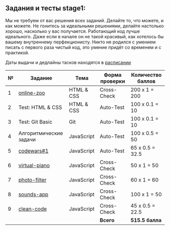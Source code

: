 ## Задания и тесты stage1:

Мы не требуем от вас решения всех заданий. Делайте то, что можете, и как можете. Не гонитесь за идеальными решениями, делайте настолько хорошо, насколько у вас получается. Работающий код лучше идеального. Даже если в начале он не такой красивый, как хотелось бы вашему внутреннему перфекционисту. Никто не родился с умением писать с первого раза чистый код, это умение придёт со временем и с практикой. 

Даты выдачи и дедлайны тасков находятся в [расписании](https://docs.google.com/spreadsheets/d/1oM2O8DtjC0HodB3j7hcIResaWBw8P18tXkOl1ymelvE/edit#gid=1646898206)

| № | Задание                                | Тема     |Форма проверки|Количество баллов|
| - | -------------------------------------- | -------- | ------------ | --------------- | 
| 1 |[online-zoo](stage1/tasks/online-zoo.md)|HTML & CSS| Cross-Check  | 200 х 1 = 200   | 
| 2 |Test: HTML & CSS                        |HTML & CSS| Auto-Test    | 100 х 0.1 = 10  | 
| 3 |Test: Git Basic                         |Git       | Auto-Test    | 100 х 0.1 = 10  | 
| 4 |Алгоритмические задачи                  |JavaScript| Auto-Test    | 100 х 0.5 = 50  | 
| 5 |[codewars#1](stage1/tasks/codewars.md)  |JavaScript| Auto-Test    | 65 х 0.5 = 32.5 | 
| 6 |[virtual-piano](stage1/tasks/js-projects/virtual-piano.md)|JavaScript| Cross-Check  | 50 х 1 = 50     | 
| 7 |[photo-filter](stage1/tasks/js-projects/photo-filter.md)  |JavaScript| Cross-Check  | 60 х 1 = 60     | 
| 8 |[sounds-app](stage1/tasks/js-projects/sounds-app.md)      |JavaScript| Cross-Check  | 100 х 1 = 50    |
| 9 |[clean-code](stage1/tasks/clean-code/clean-code-s1e1.md)  |JavaScript| Cross-Check  | 45 х 0.5 = 22.5     | 
|   |                                         |          | **Всего**    | **515.5 балла**|
